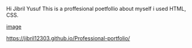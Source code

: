Hi Jibril Yusuf 
This is a proffesional poetfollio about myself i used HTML, CSS.



[image](https://user-images.githubusercontent.com/71702752/152880030-184e5a63-4f13-462c-af84-82f7a223572b.png)




https://jibril12303.github.io/Professional-portfolio/
